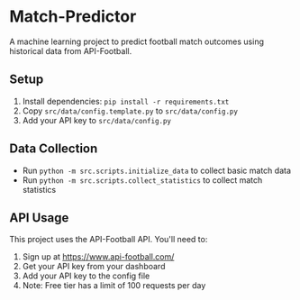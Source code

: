 # Match-Predictor

A machine learning project to predict football match outcomes using historical data from API-Football.

## Setup

1. Install dependencies: `pip install -r requirements.txt`
2. Copy `src/data/config.template.py` to `src/data/config.py`
3. Add your API key to `src/data/config.py`

## Data Collection

- Run `python -m src.scripts.initialize_data` to collect basic match data
- Run `python -m src.scripts.collect_statistics` to collect match statistics

## API Usage

This project uses the API-Football API. You'll need to:

1. Sign up at https://www.api-football.com/
2. Get your API key from your dashboard
3. Add your API key to the config file
4. Note: Free tier has a limit of 100 requests per day
